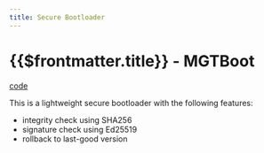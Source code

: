 ```yaml
---
title: Secure Bootloader
---
```

# {{$frontmatter.title}} - MGTBoot
[code][2]

This is a lightweight secure bootloader with the following features:
- integrity check using SHA256
- signature check using Ed25519
- rollback to last-good version

[1]: https://mthielvoldt.github.io/xmc-ota
[2]: https://github.com/mthielvoldt/xmc-ota